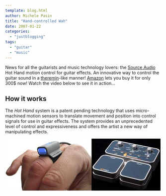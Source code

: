 ```yaml
---
template: blog.html
author: Michele Pasin
title: "Hand-controlled Wah"
date: 2007-01-22
categories: 
  - "justblogging"
tags: 
  - "guitar"
  - "music"
---
```


News for all the guitarists and music technology lovers: the [Source Audio](http://www.sourceaudio.net/index.php) Hot Hand motion control for guitar effects. An innovative way to control the guitar sound in a [theremin](http://en.wikipedia.org/wiki/Theremin)\-like manner! [Amazon](http://www.amazon.com/s.html/103-5983998-7207802?ie=UTF8&node=11965861&brand=SourceAudio) lets you buy it for only 300$ now! Watch the video below to see it in action...

## How it works

The *Hot Hand* system is a patent pending technology that uses micro-machined motion sensors to translate movement and position into control signals for use in guitar effects. The system provides an unprecedented level of control and expressiveness and offers the artist a new way of manipulating effects.

[![Picture](../../img/hothand.jpg)](https://www.youtube.com/results?search_query=hothand+source+audio)
